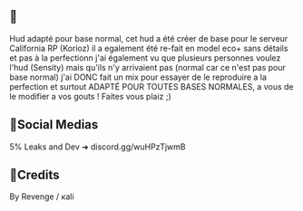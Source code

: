 
🔑 
------------------------------------------------
Hud adapté pour base normal, cet hud a été créer de base pour le serveur California RP (Korioz) il a egalement été re-fait en model eco+ sans détails et pas à la perfectionn j'ai également vu que plusieurs personnes voulez l'hud (Sensity) mais qu'ils n'y arrivaient pas (normal car ce n'est pas pour base normal) j'ai DONC fait un mix pour essayer de le reproduire a la perfection et surtout ADAPTÉ POUR TOUTES BASES NORMALES, a vous de le modifier a vos gouts ! Faites vous plaiz ;)


🔗Social Medias
---------------------------------------------
5% Leaks and Dev ➜ discord.gg/wuHPzTjwmB

📌Credits
----------------------------------------------
By Revenge / кali
